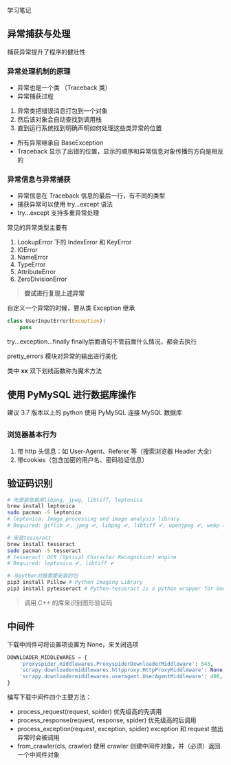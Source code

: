 学习笔记

## 异常捕获与处理

捕获异常提升了程序的健壮性

### 异常处理机制的原理

* 异常也是一个类 （Traceback 类）
* 异常捕获过程
1. 异常类把错误消息打包到一个对象
2. 然后该对象会自动查找到调用栈
3. 直到运行系统找到明确声明如何处理这些类异常的位置
* 所有异常继承自 BaseException
* Traceback 显示了出错的位置，显示的顺序和异常信息对象传播的方向是相反的

### 异常信息与异常捕获

* 异常信息在 Traceback 信息的最后一行，有不同的类型
* 捕获异常可以使用 try...except 语法
* try...except 支持多重异常处理

常见的异常类型主要有
1. LookupError 下的 IndexError 和 KeyError
2. IOError
3. NameError
4. TypeError
5. AttributeError
6. ZeroDivisionError

> **尝试进行复现上述异常**

自定义一个异常的时候，要从类 Exception 继承
```python
class UserInputError(Exception):
    pass
```

try...exception...finally finally后面语句不管前面什么情况，都会去执行

pretty_errors 模块对异常的输出进行美化

类中 __xx__ 双下划线函数称为魔术方法

## 使用 PyMySQL 进行数据库操作

建议  3.7 版本以上的 python 使用 PyMySQL 连接 MySQL 数据库

## 

### 浏览器基本行为

1. 带 http 头信息：如 User-Agent、Referer 等（搜索浏览器 Header 大全）
2. 带cookies（包含加密的用户名、密码验证信息）

## 验证码识别

```bash
# 先安装依赖库libpng, jpeg, libtiff, leptonica
brew install leptonica
sudo pacman -S leptonica
# leptonica: Image processing and image analysis library
# Required: giflib ✔, jpeg ✔, libpng ✔, libtiff ✔, openjpeg ✔, webp ✔

# 安装tesseract
brew install tesseract
sudo pacman -S tesseract
# tesseract: OCR (Optical Character Recognition) engine
# Required: leptonica ✔, libtiff ✔

# 与python对接需要安装的包
pip3 install Pillow # Python Imaging Library
pip3 install pytesseract # Python-tesseract is a python wrapper for Google's Tesseract-OCR
```

> 调用 C++ 的库来识别图形验证码

## 中间件

下载中间件可将设置项设置为 None，来关闭选项
```python
DOWNLOADER_MIDDLEWARES = {
    'proxyspider.middlewares.ProxyspiderDownloaderMiddleware': 543,
    'scrapy.downloadermiddlewares.httpproxy.HttpProxyMiddleware': None,
    'scrapy.downloadermiddlewares.useragent.UserAgentMiddleware': 400,
}
```

编写下载中间件四个主要方法：
* process_request(request, spider) 优先级高的先调用
* process_response(request, response, spider) 优先级高的后调用
* process_exception(request, exception, spider) exception 和 request 抛出异常时会被调用
* from_crawler(cls, crawler) 使用 crawler 创建中间件对象，并（必须）返回一个中间件对象
